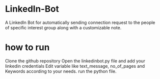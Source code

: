 # LinkedIn-Bot
A LinkedIn Bot for automatically sending connection request to the people of specific interest group along with a customizable note. 

# how to run 
Clone the github repository
Open the linkedinbot.py file and add your linkedin credentials
Edit variable like text_message, no_of_pages and Keywords according to your needs.
run the python file.
